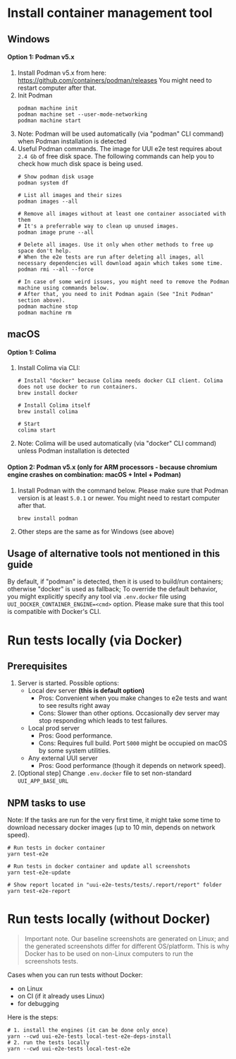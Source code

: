 # Install container management tool
## Windows
#### Option 1: Podman v5.x
1. Install Podman v5.x from here: https://github.com/containers/podman/releases 
You might need to restart computer after that.
2. Init Podman
    ```shell
    podman machine init
    podman machine set --user-mode-networking
    podman machine start
    ```
3. Note: Podman will be used automatically (via "podman" CLI command) when Podman installation is detected
4. Useful Podman commands. The image for UUI e2e test requires about ```2.4 Gb``` of free disk space. The following commands can help you to check how much disk space is being used.
    ```shell
    # Show podman disk usage
    podman system df
    
    # List all images and their sizes
    podman images --all
    
    # Remove all images without at least one container associated with them
    # It's a preferrable way to clean up unused images.
    podman image prune --all
    
    # Delete all images. Use it only when other methods to free up space don't help.
    # When the e2e tests are run after deleting all images, all necessary dependencies will download again which takes some time.
    podman rmi --all --force
   
    # In case of some weird issues, you might need to remove the Podman machine using commands below. 
    # After that, you need to init Podman again (See "Init Podman" section above).
    podman machine stop
    podman machine rm
    ```

## macOS
#### Option 1: Colima
1. Install Colima via CLI:
    ```shell 
    # Install "docker" because Colima needs docker CLI client. Colima does not use docker to run containers.
    brew install docker
    
    # Install Colima itself
    brew install colima
    
    # Start
    colima start
    ```
2. Note: Colima will be used automatically (via "docker" CLI command) unless Podman installation is detected

#### Option 2: Podman v5.x (only for ARM processors - because chromium engine crashes on combination: macOS + Intel + Podman)
1. Install Podman with the command below. Please make sure that Podman version is at least ```5.0.1``` or newer. You might need to restart computer after that.
    ```shell 
    brew install podman
    ```
2. Other steps are the same as for Windows (see above)

## Usage of alternative tools not mentioned in this guide
By default, if "podman" is detected, then it is used to build/run containers; otherwise "docker" is used as fallback;
To override the default behavior, you might explicitly specify any tool via ```.env.docker``` file using ```UUI_DOCKER_CONTAINER_ENGINE=<cmd>``` option.
Please make sure that this tool is compatible with Docker's CLI.

# Run tests locally (via Docker)
## Prerequisites
1. Server is started. Possible options:
   * Local dev server **(this is default option)**
     * Pros: Convenient when you make changes to e2e tests and want to see results right away
     * Cons: Slower than other options. Occasionally dev server may stop responding which leads to test failures.
   * Local prod server
     * Pros: Good performance.
     * Cons: Requires full build. Port ```5000``` might be occupied on macOS by some system utilities.
   * Any external UUI server
     * Pros: Good performance (though it depends on network speed).
2. [Optional step] Change ```.env.docker``` file to set non-standard ```UUI_APP_BASE_URL```

## NPM tasks to use
Note: If the tasks are run for the very first time, it might take some time to download necessary docker images (up to 10 min, depends on network speed).
```shell
# Run tests in docker container
yarn test-e2e

# Run tests in docker container and update all screenshots
yarn test-e2e-update

# Show report located in "uui-e2e-tests/tests/.report/report" folder
yarn test-e2e-report
```

# Run tests locally (without Docker)
> Important note. Our baseline screenshots are generated on Linux; and the generated screenshots differ for different OS/platform. This is why Docker has to be used on non-Linux computers to run the screenshots tests. 

Cases when you can run tests without Docker:
- on Linux
- on CI (if it already uses Linux)
- for debugging

Here is the steps:
```shell
# 1. install the engines (it can be done only once)
yarn --cwd uui-e2e-tests local-test-e2e-deps-install
# 2. run the tests locally
yarn --cwd uui-e2e-tests local-test-e2e
```
